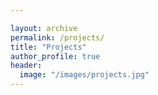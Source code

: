 ```yaml
---

layout: archive
permalink: /projects/
title: "Projects"
author_profile: true
header:
  image: "/images/projects.jpg"
---
```

